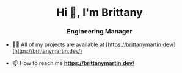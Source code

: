 <h1 align="center">Hi 👋, I'm Brittany</h1>
<h3 align="center">Engineering Manager</h3>

- 👨‍💻 All of my projects are available at [https://brittanymartin.dev/](https://brittanymartin.dev/)

- 📫 How to reach me **https://brittanymartin.dev/**

